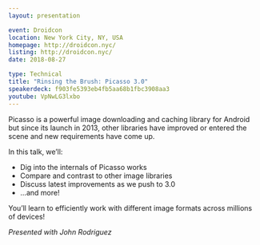 ```yaml
---
layout: presentation

event: Droidcon
location: New York City, NY, USA
homepage: http://droidcon.nyc/
listing: http://droidcon.nyc/
date: 2018-08-27

type: Technical
title: "Rinsing the Brush: Picasso 3.0"
speakerdeck: f903fe5393eb4fb5aa68b1fbc3908aa3
youtube: VpNwLG3lxbo
---
```


Picasso is a powerful image downloading and caching library for Android but since its launch in 2013, other libraries have improved or entered the scene and new requirements have come up.

In this talk, we’ll:

 * Dig into the internals of Picasso works
 * Compare and contrast to other image libraries
 * Discuss latest improvements as we push to 3.0
 * …and more!

You’ll learn to efficiently work with different image formats across millions of devices!

_Presented with John Rodriguez_
